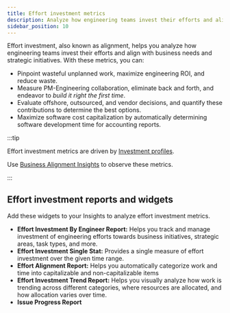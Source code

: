 ```yaml
---
title: Effort investment metrics
description: Analyze how engineering teams invest their efforts and align with business needs and strategic initiatives.
sidebar_position: 10
---
```


Effort investment, also known as alignment, helps you analyze how engineering teams invest their efforts and align with business needs and strategic initiatives. With these metrics, you can:

* Pinpoint wasteful unplanned work, maximize engineering ROI, and reduce waste.
* Measure PM-Engineering collaboration, eliminate back and forth, and endeavor to _build it right the first time_.
* Evaluate offshore, outsourced, and vendor decisions, and quantify these contributions to determine the best options.
* Maximize software cost capitalization by automatically determining software development time for accounting reports.

:::tip

Effort investment metrics are driven by [Investment profiles](../../sei-profiles/investment-profile.md).

Use [Business Alignment Insights](../../sei-insights.md#create-a-business-alignment-insights) to observe these metrics.

:::

## Effort investment reports and widgets

Add these widgets to your Insights to analyze effort investment metrics.

* **Effort Investment By Engineer Report:** Helps you track and manage investment of engineering efforts towards business initiatives, strategic areas, task types, and more.
* **Effort Investment Single Stat:** Provides a single measure of effort investment over the given time range.
* **Effort Alignment Report:** Helps you automatically categorize work and time into capitalizable and non-capitalizable items
* **Effort Investment Trend Report:** Helps you visually analyze how work is trending across different categories, where resources are allocated, and how allocation varies over time.
* **Issue Progress Report**
